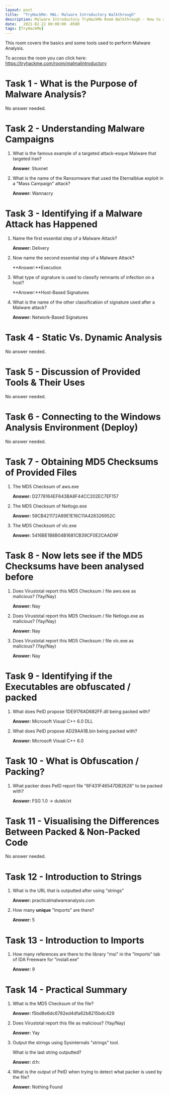 ```yaml
---
layout: post
title:  "TryHackMe: MAL: Malware Introductory Walkthrough"
description: Malware Introductory TryHackMe Room Walkthrough - How to solve it.
date:   2021-02-22 00:00:00 -0500
tags: [TryHackMe]
---
```

This room covers the basics and some tools used to perform Malware Analysis.

To access the room you can click here: <a href="https://tryhackme.com/room/malmalintroductory" target="_blank">https://tryhackme.com/room/malmalintroductory</a>

# Task 1 - What is the Purpose of Malware Analysis?

No answer needed.

# Task 2 - Understanding Malware Campaigns

1. What is the famous example of a targeted attack-esque Malware that targeted Iran?

    **Answer**: Stuxnet

2. What is the name of the Ransomware that used the Eternalblue exploit in a "Mass Campaign" attack?

    **Answer:** Wannacry

# Task 3 - Identifying if a Malware Attack has Happened

1. Name the first essential step of a Malware Attack?

    **Answer:** Delivery

2. Now name the second essential step of a Malware Attack?

    **Answer:**Execution

3. What type of signature is used to classify remnants of infection on a host?

    **Answer:**Host-Based Signatures

4. What is the name of the other classification of signature used after a Malware attack?

    **Answer:** Network-Based Signatures

# Task 4 - Static Vs. Dynamic Analysis

No answer needed.

# Task 5 - Discussion of Provided Tools & Their Uses

No answer needed.

# Task 6 - Connecting to the Windows Analysis Environment (Deploy)

No answer needed.

# Task 7 - Obtaining MD5 Checksums of Provided Files

1. The MD5 Checksum of aws.exe

    **Answer:** D2778164EF643BA8F44CC202EC7EF157

2. The MD5 Checksum of Netlogo.exe

    **Answer:** 59CB421172A89E1E16C11A428326952C

3. The MD5 Checksum of vlc.exe

    **Answer:** 5416BE1B8B04B1681CB39CF0E2CAAD9F

# Task 8 - Now lets see if the MD5 Checksums have been analysed before

1. Does Virustotal report this MD5 Checksum / file aws.exe as malicious? (Yay/Nay)

    **Answer:** Nay

2. Does Virustotal report this MD5 Checksum / file Netlogo.exe as malicious? (Yay/Nay)

    **Answer:** Nay

3. Does Virustotal report this MD5 Checksum / file vlc.exe as malicious? (Yay/Nay)

    **Answer:** Nay

# Task 9 - Identifying if the Executables are obfuscated / packed

1. What does PeID propose 1DE9176AD682FF.dll being packed with?

    **Answer:** Microsoft Visual C++ 6.0 DLL

2. What does PeID propose AD29AA1B.bin being packed with?

    **Answer:** Microsoft Visual C++ 6.0

# Task 10 - What is Obfuscation / Packing?

1. What packer does PeID report file "6F431F46547DB2628" to be packed with?

    **Answer:** FSG 1.0 -> dulek/xt

# Task 11 - Visualising the Differences Between Packed & Non-Packed Code

No answer needed.

# Task 12 - Introduction to Strings

1. What is the URL that is outputted after using "strings"

    **Answer:** practicalmalwareanalysis.com

2. How many **unique** "Imports" are there?

    **Answer:** 5

# Task 13 - Introduction to Imports

1. How many references are there to the library "msi" in the "Imports" tab of IDA Freeware for "install.exe"

    **Answer:** 9

# Task 14 - Practical Summary

1. What is the MD5 Checksum of the file?

    **Answer:** f5bd8e6dc6782ed4dfa62b8215bdc429

2. Does Virustotal report this file as malicious? (Yay/Nay)

    **Answer:** Yay

3. Output the strings using Sysinternals "strings" tool.

    What is the last string outputted?

    **Answer:** d:h:

4. What is the output of PeID when trying to detect what packer is used by the file?

    **Answer:** Nothing Found